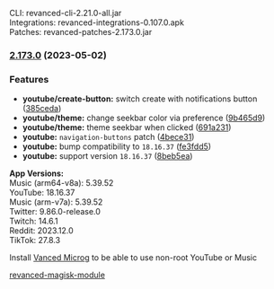 CLI: revanced-cli-2.21.0-all.jar  
Integrations: revanced-integrations-0.107.0.apk  
Patches: revanced-patches-2.173.0.jar  

### [2.173.0](https://github.com/revanced/revanced-patches/compare/v2.172.0...v2.173.0) (2023-05-02)
### Features
* **youtube/create-button:** switch create with notifications button ([385ceda](https://github.com/revanced/revanced-patches/commit/385ceda61f586f24b11a284688f55758ef5b4e74))
* **youtube/theme:** change seekbar color via preference ([9b465d9](https://github.com/revanced/revanced-patches/commit/9b465d95887863f6b42baa6b710ed98c97383a82))
* **youtube/theme:** theme seekbar when clicked ([691a231](https://github.com/revanced/revanced-patches/commit/691a231d99b3b2fbe446fc7edb7a88c7a3127037))
* **youtube:** `navigation-buttons` patch ([4bece31](https://github.com/revanced/revanced-patches/commit/4bece31f56eb340933ad26da3d1bfc902ea8569f))
* **youtube:** bump compatibility to `18.16.37` ([fe3fdd5](https://github.com/revanced/revanced-patches/commit/fe3fdd5c6cb186bcebc2f86b1d5b597109b25cb6))
* **youtube:** support version `18.16.37` ([8beb5ea](https://github.com/revanced/revanced-patches/commit/8beb5ea860284be915c0ef0c6039821a50c14fa8))

  
**App Versions:**  
Music (arm64-v8a): 5.39.52  
YouTube: 18.16.37  
Music (arm-v7a): 5.39.52  
Twitter: 9.86.0-release.0  
Twitch: 14.6.1  
Reddit: 2023.12.0  
TikTok: 27.8.3  

Install [Vanced Microg](https://github.com/TeamVanced/VancedMicroG/releases) to be able to use non-root YouTube or Music  

[revanced-magisk-module](https://github.com/j-hc/revanced-magisk-module)  

